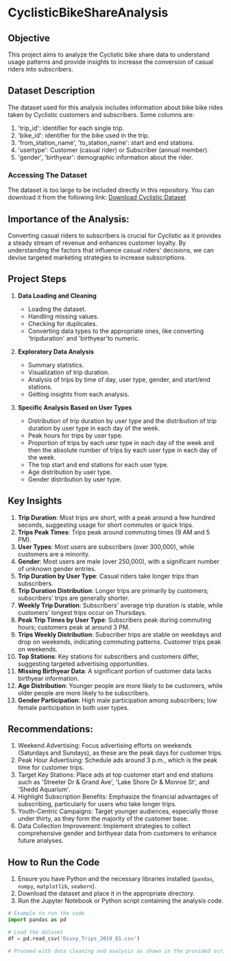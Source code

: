 # CyclisticBikeShareAnalysis

## Objective
This project aims to analyze the Cyclistic bike share data to understand usage patterns and provide insights to increase the conversion of casual riders into subscribers.

## Dataset Description
The dataset used for this analysis includes information about bike bike rides taken by Cyclistic customers and subscribers. Some columns are:
1. 'trip_id': identifier for each single trip.
2. 'bike_id': identifier for the bike used in the trip.
3. 'from_station_name', 'to_station_name': start and end stations.
4. 'usertype': Customer (casual rider) or Subscriber (annual member).
5. 'gender', 'birthyear': demographic information about the rider.

### Accessing The Dataset
The dataset is too large to be included directly in this repository. You can download it from the following link:
[Download Cyclistic Dataset](https://divvy-tripdata.s3.amazonaws.com/Divvy_Trips_2019_Q1.zip)

## Importance of the Analysis:
Converting casual riders to subscribers is crucial for Cyclistic as it provides a steady stream of revenue and enhances customer loyalty. By understanding the factors that influence casual riders' decisions, we can devise targeted marketing strategies to increase subscriptions.


## Project Steps

1. **Data Loading and Cleaning**
   - Loading the dataset.
   - Handling missing values.
   - Checking for duplicates.
   - Converting data types to the appropriate ones, like converting 'tripduration' and 'birthyear'to numeric.

2. **Exploratory Data Analysis**
   - Summary statistics.
   - Visualization of trip duration.
   - Analysis of trips by time of day, user type, gender, and start/end stations.
   - Getting insights from each analysis.

3. **Specific Analysis Based on User Types**
   - Distribution of trip duration by user type and the distribution of trip duration by user type in each day of the week.
   - Peak hours for trips by user type.
   - Proportion of trips by each uesr type in each day of the week and then the absolute number of trips by each user type in each day of the week.
   - The top start and end stations for each user type.
   - Age distribution by user type.
   - Gender distribution by user type.

## Key Insights

1. **Trip Duration**: Most trips are short, with a peak around a few hundred seconds, suggesting usage for short commutes or quick trips.
2. **Trips Peak Times**: Trips peak around commuting times (9 AM and 5 PM).
3. **User Types**: Most users are subscribers (over 300,000), while customers are a minority.
4. **Gender**: Most users are male (over 250,000), with a significant number of unknown gender entries.
5. **Trip Duration by User Type**: Casual riders take longer trips than subscribers.
6. **Trip Duration Distribution**: Longer trips are primarily by customers; subscribers' trips are generally shorter.
7. **Weekly Trip Duration**: Subscribers' average trip duration is stable, while customers' longest trips occur on Thursdays.
8. **Peak Trip Times by User Type**: Subscribers peak during commuting hours; customers peak at around 3 PM.
9. **Trips Weekly Distribution**: Subscriber trips are stable on weekdays and drop on weekends, indicating commuting patterns. Customer trips peak on weekends.
10. **Top Stations**: Key stations for subscribers and customers differ, suggesting targeted advertising opportunities.
11. **Missing Birthyear Data**: A significant portion of customer data lacks birthyear information.
12. **Age Distribution**: Younger people are more likely to be customers, while older people are more likely to be subscribers.
13. **Gender Participation**: High male participation among subscribers; low female participation in both user types.

## Recommendations:

1. Weekend Advertising: Focus advertising efforts on weekends (Saturdays and Sundays), as these are the peak days for customer trips.
2. Peak Hour Advertising: Schedule ads around 3 p.m., which is the peak time for customer trips.
3. Target Key Stations: Place ads at top customer start and end stations such as 'Streeter Dr & Grand Ave', 'Lake Shore Dr & Monroe St', and 'Shedd Aquarium'.
4. Highlight Subscription Benefits: Emphasize the financial advantages of subscribing, particularly for users who take longer trips.
5. Youth-Centric Campaigns: Target younger audiences, especially those under thirty, as they form the majority of the customer base.
6. Data Collection Improvement: Implement strategies to collect comprehensive gender and birthyear data from customers to enhance future analyses.

## How to Run the Code

1. Ensure you have Python and the necessary libraries installed (`pandas`, `numpy`, `matplotlib`, `seaborn`).
2. Download the dataset and place it in the appropriate directory.
3. Run the Jupyter Notebook or Python script containing the analysis code.

```python
# Example to run the code
import pandas as pd

# Load the dataset
df = pd.read_csv('Divvy_Trips_2019_Q1.csv')

# Proceed with data cleaning and analysis as shown in the provided script
